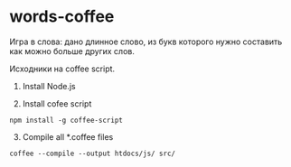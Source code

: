 words-coffee
============

Игра в слова: дано длинное слово, из букв которого нужно составить как можно больше других слов.

Исходники на coffee script.

1. Install Node.js

2. Install cofee script
```
npm install -g coffee-script
```

3. Compile all *.coffee files
```
coffee --compile --output htdocs/js/ src/
```